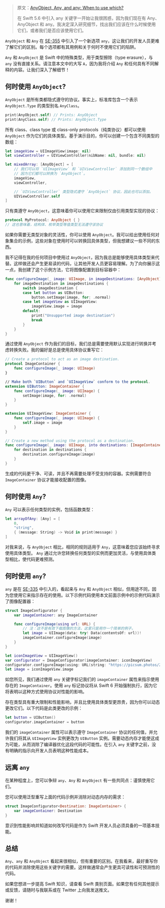 > 原文：[AnyObject, Any, and any: When to use which?](https://www.avanderlee.com/swift/anyobject-any/)
>
> 在 Swift 5.6 中引入 any 关键字一开始让我很困惑，因为我们现在有 Any、AnyObject 和 any。我决定深入研究细节，找出我们应该在什么时候使用它们，或者我们是否应该使用它们。



`AnyObject` 和 `Any` 在 [SE-355](https://github.com/apple/swift-evolution/blob/main/proposals/0335-existential-any.md) 中引入了一个新选项 `any`，这让我们的开发人员更难了解它们的区别。每个选项都有其用例和关于何时不使用它们的陷阱。

`Any` 和 `AnyObject` 是 Swift 中的特殊类型，用于类型擦除（type erasure），与 `any` 没有直接关系。请注意本文中的大写 `A`，因为我将介绍 `Any` 和任何具有不同解释的内容。让我们深入了解细节！



## 何时使用 `AnyObject`?

`AnyObject` 是所有类都隐式遵守的协议。事实上，标准库包含一个表示 `AnyObject.Type` 的类型别名 `AnyClass`。

```swift
print(AnyObject.self) // Prints: AnyObject
print(AnyClass.self) // Prints: AnyObject.Type
```

所有 class、class type 或 class-only protocols（纯类协议）都可以使用 `AnyObject` 作为它们的具体类型。基于演示目的，你可以创建一个包含不同类型的数组：

```swift
let imageView = UIImageView(image: nil)
let viewController = UIViewController(nibName: nil, bundle: nil)

let mixedArray: [AnyObject] = [
    // 我们可以将 `UIImageView` 和 `UIViewController` 添加到同一个数组中
    // 因为它们都可以转换为 `AnyObject`。
    imageView,
    viewController,

    // `UIViewController` 类型隐式遵守 `AnyObject` 协议，因此也可以添加。
    UIViewController.self
]
```

只有类遵守 `AnyObject`，这意味着你可以使用它来限制仅由引用类型实现的协议：

```swift
protocol MyProtocol: AnyObject { }
// 这也意味着，结构体、枚举类型等值类型无法遵守该协议
```

如果你需要无类型对象的灵活性，你可以使用 `AnyObject`。我可以给出使用任何对象集合的示例，这些对象在使用时可以转换回具体类型，但我想建议一些不同的东西。

我不记得在我的任何项目中使用过 `AnyObject`，因为我总是能够使用具体类型来代替。这样做还会产生更易读的代码，让其他开发人员更容易理解。为了向你展示这一点，我创建了这个示例方法，它将图像配置到目标容器中：

```swift
func configureImage(_ image: UIImage, in imageDestinations: [AnyObject]) {
    for imageDestination in imageDestinations {
        switch imageDestination {
        case let button as UIButton:
            button.setImage(image, for: .normal)
        case let imageView as UIImageView:
            imageView.image = image
        default:
            print("Unsupported image destination")
            break
        }
    }
}
```

通过使用 `AnyObject` 作为我们的目标，我们总是需要使用默认实现进行转换并考虑转换失败。我的偏好是总是使用具体协议重写它：

```swift
// Create a protocol to act as an image destination.
protocol ImageContainer {
    func configureImage(_ image: UIImage)
}

// Make both `UIButton` and `UIImageView` conform to the protocol.
extension UIButton: ImageContainer {
    func configureImage(_ image: UIImage) {
        setImage(image, for: .normal)
    }
}

extension UIImageView: ImageContainer {
    func configureImage(_ image: UIImage) {
        self.image = image
    }
}

// Create a new method using the protocol as a destination.
func configureImage(_ image: UIImage, into destinations: [ImageContainer]) {
    for destination in destinations {
        destination.configureImage(image)
    }
}
```

生成的代码更干净、可读，并且不再需要处理不受支持的容器。实例需要符合 `ImageContainer` 协议才能接收配置的图像。

## 何时使用 `Any`?

`Any` 可以表示任何类型的实例，包括函数类型：

```swift
let arrayOfAny: [Any] = [
    0,
    "string",
    { (message: String) -> Void in print(message) }
]
```

对我来说，与 `AnyObject` 相比，相同的规则适用于 `Any`，这意味着您应该始终寻求使用具体类型。 `Any` 通过允许您转换任何类型的实例而更加灵活，与使用具体类型相比，使代码更难预测。



## 何时使用 `any`?

`any` 是在 [SE-335](https://github.com/apple/swift-evolution/blob/main/proposals/0335-existential-any.md#any-and-anyobject) 中引入的，看起来与 `Any` 和 `AnyObject` 相似，但用途不同，因为您使用它来指示存在的使用。以下示例代码使用本文前面示例中的示例代码演示了图像配置器：

```swift
struct ImageConfigurator {
    var imageContainer: any ImageContainer

    func configureImage(using url: URL) {
        // 注：这不是有效下载图像的方法，这里只是用作一个简单的例子。
        let image = UIImage(data: try! Data(contentsOf: url))!
        imageContainer.configureImage(image)
    }
}

let iconImageView = UIImageView()
var configurator = ImageConfigurator(imageContainer: iconImageView)
configurator.configureImage(using: URL(string: "https://picsum.photos/200/300")!)
let image = iconImageView.image
```

如您所见，我们通过使用 `any` 关键字标记我们的 `imageContainer` 属性来指示使用存在的 `ImageContainer`。使用 `any` 标记协议将从 Swift 6 开始强制执行，因为它将表明以这种方式使用协议对性能的影响。

存在类型具有重大限制和性能影响，并且比使用具体类型更昂贵，因为你可以动态更改它们。以下代码是此类更改的示例：

```swift
let button = UIButton()
configurator.imageContainer = button
```

我们的 `imageContainer` 属性可以表示遵守 `ImageContainer` 协议的任何值，并允许我们将其从 `UIImageView` 实例更改为 `UIButton` 实例。需要动态内存才能使这成为可能，从而消除了编译器优化这段代码的可能性。在引入 `any` 关键字之前，没有明确的指示向开发人员表明这种性能成本。



## 远离 `any`

在某种程度上，您可以争辩 `any`、`Any` 和 `AnyObject` 有一些共同点：谨慎使用它们。

您可以使用泛型重写上面的代码示例并消除对动态内存的需求：

```swift
struct ImageConfigurator<Destination: ImageContainer> {
    var imageContainer: Destination
}
```

意识到性能影响并知道如何改写代码是作为 Swift 开发人员必须具备的一项基本技能。



## 总结

`Any`、`any` 和 `AnyObject` 看起来很相似，但有重要的区别。在我看来，最好重写你的代码并消除使用这些关键字的需要。这样做通常会产生更具可读性和可预测性的代码。

如果您想进一步提高 Swift 知识，请查看 Swift 类别页面。如果您有任何其他提示或反馈，请随时与我联系或在 Twitter 上向我发送推文。

谢谢！





